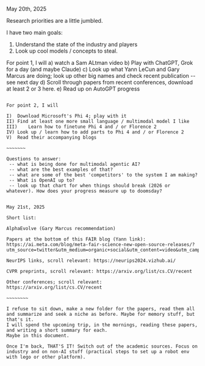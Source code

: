 May 20th, 2025

Research priorities are a little jumbled.

I have two main goals:
1) Understand the state of the industry and players
2) Look up cool models / concepts to steal.

For point 1, I will
a) watch a Sam ALtman video
b) Play with ChatGPT, Grok for a day (and maybe Claude)
c) Look up what Yann LeCun and Gary Marcus are doing; look up other big names and check recent publication
   -- see next day
d) Scroll through papers from recent conferences, download at least 2 or 3 here.
e) Read up on AutoGPT progress

~~~~~~~~

For point 2, I will

I)	Download Microsoft's Phi 4; play with it
II)	Find at least one more small language / multimodal model I like 
III)	Learn how to finetune Phi 4 and / or Florence 2
IV)	Look up / learn how to add parts to Phi 4 and / or Florence 2
V)	Read their accompanying blogs

~~~~~~~

Questions to answer:
 -- what is being done for multimodal agentic AI?
 -- what are the best examples of that?
 -- what are some of the best 'competitors' to the system I am making?
 -- What is OpenAI up to?
 -- look up that chart for when things should break (2026 or whatever). How does your progress measure up to doomsday?

~~~~~~~~~~~~~~~~~~~~~~~~~~~~~~~~~~~~~~~~~~~~~~~~~
~~~~~~~~~~~~~~~~~~~~~~~~~~~~~~~~~~~~~~~~~~~~~~~~~

May 21st, 2025

Short list:

AlphaEvolve (Gary Marcus recommendation)

Papers at the bottom of this FAIR blog (Yann link):
https://ai.meta.com/blog/meta-fair-science-new-open-source-releases/?utm_source=twitter&utm_medium=organic+social&utm_content=video&utm_campaign=fair

NeurIPS links, scroll relevant: https://neurips2024.vizhub.ai/

CVPR preprints, scroll relevant: https://arxiv.org/list/cs.CV/recent

Other conferences; scroll relevant: https://arxiv.org/list/cs.CV/recent

~~~~~~~~

I refuse to sit down, make a new folder for the papers, read them all and summarize and seek a niche as before. Maybe for memory stuff, but that's it.
I will spend the upcoming trip, in the mornings, reading these papers, and writing a short summary for each.
Maybe in this document.

Once I'm back, THAT'S IT! Switch out of the academic sources. Focus on industry and on non-AI stuff (practical steps to set up a robot env with lego or other platform).


